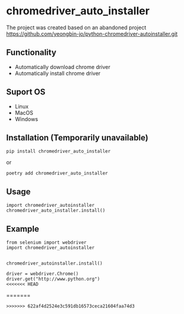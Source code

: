 # chromedriver_auto_installer

The project was created based on an abandoned project https://github.com/yeongbin-jo/python-chromedriver-autoinstaller.git

## Functionality
 - Automatically download chrome driver
 - Automatically install chrome driver

## Suport OS
 - Linux
 - MacOS
 - Windows

## Installation (Temporarily unavailable)

```
pip install chromedriver_auto_installer
```
or
```
poetry add chromedriver_auto_installer
```

## Usage
```
import chromedriver_autoinstaller
chromedriver_auto_installer.install() 
```

## Example
```
from selenium import webdriver
import chromedriver_autoinstaller


chromedriver_autoinstaller.install()

driver = webdriver.Chrome()
driver.get("http://www.python.org")
<<<<<<< HEAD
```
=======
```
>>>>>>> 622af4d2524e3c591db16573ceca21604faa74d3
